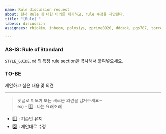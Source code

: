 ```yaml
---
name: Rule discussion request
about: 현재 Rule 에 대한 이의를 제기하고, rule 수정을 제안한다.
title: "[Rule] "
labels: discussion
assignees: rhiokim, inbeom, polysiya, zprime0920, dddeok, pgs787, torres-triple, steve-triple

---
```


### AS-IS: Rule of Standard
`STYLE_GUIDE.md` 의 특정 rule section을 복사해서 붙여넣으세요.


### TO-BE

제안하고 싶은 내용 및 의견

----
> 댓글로 이모지 또는 새로운 의견을 남겨주세요~  
> ex) - :three: : 나는 요래조래

- :one: : 기존안 유지
- :two: : 제안대로 수정
